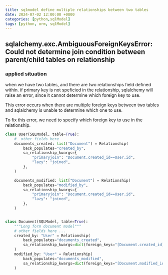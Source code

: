 ```yaml
---
title: sqlmodel define multiple relationships between two tables
date: 2024-07-02 12:00:00 +0800
categories: [python,sqlModel]
tags: [python, orm, sqlModel]
---
```


## sqlalchemy.exc.AmbiguousForeignKeysError: Could not determine join condition between parent/child tables on relationship

### applied situation

when we have two tables, and there are two relationships field defined within. if primary key is not speficied in the relationship, sqlalchemy will raise an error, since it cannot determine which foreign key to use.

This error occurs when there are multiple foreign keys between two tables and sqlalchemy is unable to determine which one to use.

To fix this error, we need to specify which foreign key to use in the relationship.

```python
class User(SQLModel, table=True):
    #  other fields here
    documents_created: list["Document"] = Relationship(
        back_populates="created_by",
        sa_relationship_kwargs={
            "primaryjoin": "Document.created_id==User.id",
            "lazy": "joined",
        },
    )

    documents_modified: list["Document"] = Relationship(
        back_populates="modified_by",
        sa_relationship_kwargs={
            "primaryjoin": "Document.created_id==User.id",
            "lazy": "joined",
        },
    )


class Document(SQLModel, table=True):
    """Long form document model"""
    # other fields here ...
    created_by: "User" = Relationship(
        back_populates="documents_created",
        sa_relationship_kwargs=dict(foreign_keys="[Document.created_id]"),
    )
    modified_by: "User" = Relationship(
        back_populates="documents_modified",
        sa_relationship_kwargs=dict(foreign_keys="[Document.modified_id]"),
    )
```